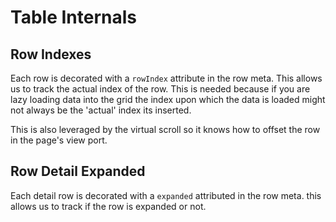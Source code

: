 # Table Internals

## Row Indexes
Each row is decorated with a `rowIndex` attribute in the row meta. This allows us to track the actual
index of the row. This is needed because if you are lazy loading data into the grid
the index upon which the data is loaded might not always be the 'actual' index its inserted.

This is also leveraged by the virtual scroll so it knows how to offset the row
in the page's view port.

## Row Detail Expanded
Each detail row is decorated with a `expanded` attributed in the row meta. this allows us
to track if the row is expanded or not.
